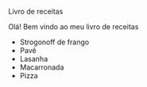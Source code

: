 Livro de receitas

Olá! Bem vindo ao meu livro de receitas

* Strogonoff de frango
* Pavê
* Lasanha
* Macarronada
* Pizza

